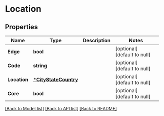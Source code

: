 # Location

## Properties
Name | Type | Description | Notes
------------ | ------------- | ------------- | -------------
**Edge** | **bool** |  | [optional] [default to null]
**Code** | **string** |  | [optional] [default to null]
**Location** | [***CityStateCountry**](CityStateCountry.md) |  | [optional] [default to null]
**Core** | **bool** |  | [optional] [default to null]

[[Back to Model list]](../README.md#documentation-for-models) [[Back to API list]](../README.md#documentation-for-api-endpoints) [[Back to README]](../README.md)


